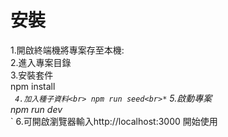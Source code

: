 # 安裝<br>

1.開啟終端機將專案存至本機:<br>
2.進入專案目錄<br>
3.安裝套件<br>
  npm install<br>*`
4.加入種子資料<br>
  npm run seed<br>*`
5.啟動專案<br>
  npm run dev<br>*`
6.可開啟瀏覽器輸入http://localhost:3000 開始使用<br>
